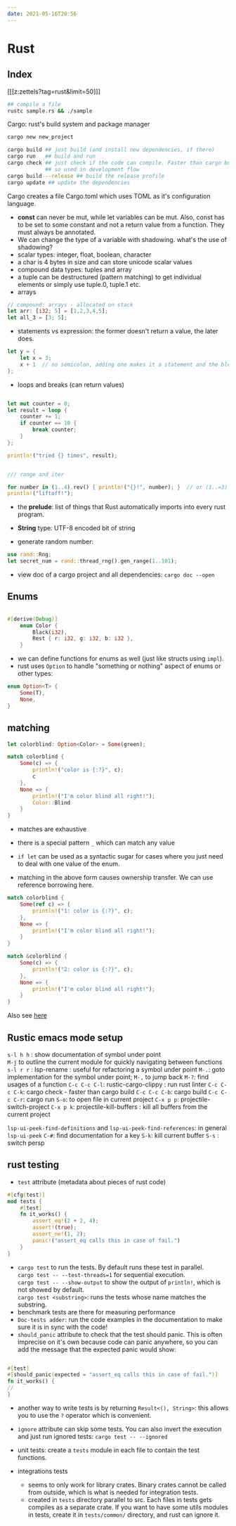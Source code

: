 ```yaml
---
date: 2021-05-16T20:56
---
```


# Rust

## Index
[[[z:zettels?tag=rust&limit=50]]]


```bash
## compile a file
rustc sample.rs && ./sample

```

Cargo: rust's build system and package manager

```bash
cargo new new_project

cargo build ## just build (and install new dependencies, if there)
cargo run   ## build and run
cargo check ## just check if the code can compile. Faster than cargo build, 
            ## so used in development flow
cargo build --release ## build the release profile
cargo update ## update the dependencies
```
Cargo creates a file Cargo.toml which uses TOML as it's configuration language.

- **const** can never be mut, while let variables can be mut. Also, const has to be set to some constant and not a return value from a function. They must always be annotated.
- We can change the type of a variable with shadowing. what's the use of shadowing?
- scalar types: integer, float, boolean, character
- a char is 4 bytes in size and can store unicode scalar values 
- compound data types: tuples and array
- a tuple can be destructured (pattern matching) to get individual elements or simply use tuple.0, tuple.1 etc. 
- arrays
```rust
// compound: arrays - allocated on stack
let arr: [i32; 5] = [1,2,3,4,5];
let all_3 = [3; 5];
```

- statements vs expression: the former doesn't return a value, the later does.
```rust
let y = {
    let x = 3;
    x + 1  // no semicolon, adding one makes it a statement and the block won't return anything
};
```

- loops and breaks (can return values)
```rust

let mut counter = 0;
let result = loop {
    counter += 1;
    if counter == 10 {
        break counter;
    }
};

println!("tried {} times", result);


/// range and iter

for number in (1..4).rev() { println!("{}!", number); }  // or (1..=3)
println!("liftoff!");
```

- the **prelude**: list of things that Rust automatically imports into every rust program.
- **String** type: UTF-8 encoded bit of string

- generate random number:
```rust
use rand::Rng;
let secret_num = rand::thread_rng().gen_range(1..101);
```

- view doc of a cargo project and all dependencies: `cargo doc --open`

## Enums
```rust

#[derive(Debug)]
    enum Color {
        Black(i32),
        Rest { r: i32, g: i32, b: i32 },
    }
```

- we can define functions for enums as well (just like structs using `impl`).
- rust uses `Option` to handle "something or nothing" aspect of enums or other types:
```rust
enum Option<T> {
    Some(T),
    None,
}
```

## matching
```rust
let colorblind: Option<Color> = Some(green);

match colorblind {
    Some(c) => {
        println!("color is {:?}", c);
        c
    },
    None => {
        println!("I'm color blind all right!");
        Color::Blind
    }
}
```

- matches are exhaustive
- there is a special pattern `_` which can match any value
- `if let` can be used as a syntactic sugar for cases where you just need to deal with one value of the enum.

- matching in the above form causes ownership transfer. We can use reference borrowing here.
```rust
match colorblind {
    Some(ref c) => {
        println!("1: color is {:?}", c);
    },
    None => {
        println!("I'm color blind all right!");
    }
}

match &colorblind {
    Some(c) => {
        println!("2: color is {:?}", c);
    },
    None => {
        println!("I'm color blind all right!");
    }
}
```

Also see [here](https://samliu.github.io/2017/02/19/rust-borrowing-in-match.html)




## Rustic emacs mode setup

`s-l h h` : show documentation of symbol under point  
`M-j` to outline the current module for quickly navigating between functions  
`s-l r r` : lsp-rename : useful for refactoring a symbol under point
`M-.`: goto implementation for the symbol under point; `M-,` to jump back
`M-?`: find usages of a function
`C-c C-c C-l`: rustic-cargo-clippy : run rust linter
`C-c C-c C-k`: cargo check - faster than cargo build
`C-c C-c C-b`: cargo build
`C-c C-c C-r`: cargo run
`S-o`: to open file in current project
`C-x p p`: projectile-switch-project
`C-x p k`: projectile-kill-buffers : kill all buffers from the current project 

`lsp-ui-peek-find-definitions` and `lsp-ui-peek-find-references`: in general `lsp-ui-peek`
`C-#`: find documentation for a key
`S-k`: kill current buffer
`S-s` : switch persp


## rust testing
- `test` attribute (metadata about pieces of rust code)
```rust
#[cfg(test)]
mod tests {
    #[test]
    fn it_works() {
        assert_eq!(2 + 2, 4);
        assert!(true);
        assert_ne!(1, 2);
        panic!("assert_eq calls this in case of fail.")
    }
}
```
- `cargo test` to run the tests. By default runs these test in parallel.   
`cargo test -- --test-threads=1` for sequential execution.  
`cargo test -- --show-output` to show the output of `println!`, which is not showed by default.  
`cargo test <substring>`: runs the tests whose name matches the substring.
- benchmark tests are there for measuring performance
- `Doc-tests adder`: run the code examples in the documentation to make sure it is in sync with the code!
- `should_panic` attribute to check that the test should panic. This is often imprecise on it's own because code can panic anywhere, so you can add the message that the expected panic would show:

```rust

#[test]
#[should_panic(expected = "assert_eq calls this in case of fail.")]
fn it_works() {
//
}
```

- another way to write tests is by returning `Result<(), String>`: this allows you to use the `?` operator which is convenient.

- `ignore` attribute can skip some tests. You can also invert the execution and just run ignored tests:
`cargo test -- --ignored`

- unit tests: create a `tests` module in each file to contain the test functions.

- integrations tests
  - seems to only work for library crates. Binary crates cannot be called from outside, which is what is needed for integration tests.
  - created in `tests` directory parallel to src. Each files in tests gets compiles as a separate crate. If you want to have some utils modules in tests, create it in `tests/common/` directory, and rust can ignore it.
